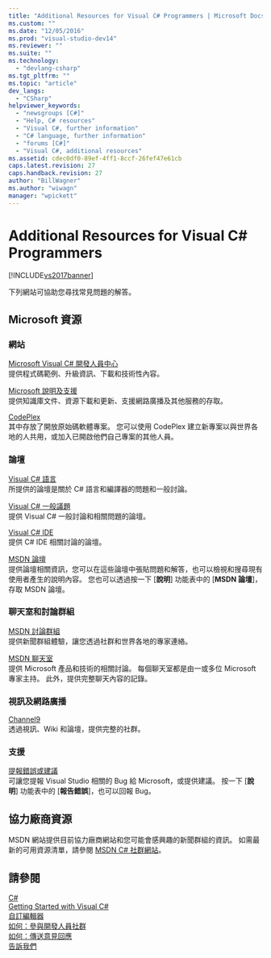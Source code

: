 ```yaml
---
title: "Additional Resources for Visual C# Programmers | Microsoft Docs"
ms.custom: ""
ms.date: "12/05/2016"
ms.prod: "visual-studio-dev14"
ms.reviewer: ""
ms.suite: ""
ms.technology: 
  - "devlang-csharp"
ms.tgt_pltfrm: ""
ms.topic: "article"
dev_langs: 
  - "CSharp"
helpviewer_keywords: 
  - "newsgroups [C#]"
  - "Help, C# resources"
  - "Visual C#, further information"
  - "C# language, further information"
  - "forums [C#]"
  - "Visual C#, additional resources"
ms.assetid: cdec0df0-89ef-4ff1-8ccf-26fef47e61cb
caps.latest.revision: 27
caps.handback.revision: 27
author: "BillWagner"
ms.author: "wiwagn"
manager: "wpickett"
---
```

# Additional Resources for Visual C# Programmers
[!INCLUDE[vs2017banner](../../csharp/includes/vs2017banner.md)]

下列網站可協助您尋找常見問題的解答。  
  
## Microsoft 資源  
  
### 網站  
 [Microsoft Visual C\# 開發人員中心](http://go.microsoft.com/fwlink/?LinkId=47811)  
 提供程式碼範例、升級資訊、下載和技術性內容。  
  
 [Microsoft 說明及支援](http://go.microsoft.com/fwlink/?LinkID=108287)  
 提供知識庫文件、資源下載和更新、支援網路廣播及其他服務的存取。  
  
 [CodePlex](http://go.microsoft.com/fwlink/?LinkId=137330)  
 其中存放了開放原始碼軟體專案。  您可以使用 CodePlex 建立新專案以與世界各地的人共用，或加入已開啟他們自己專案的其他人員。  
  
### 論壇  
 [Visual C\# 語言](http://go.microsoft.com/fwlink/?LinkId=165947)  
 所提供的論壇是關於 C\# 語言和編譯器的問題和一般討論。  
  
 [Visual C\# 一般議題](http://go.microsoft.com/fwlink/?LinkId=165948)  
 提供 Visual C\# 一般討論和相關問題的論壇。  
  
 [Visual C\# IDE](http://go.microsoft.com/fwlink/?LinkId=165951)  
 提供 C\# IDE 相關討論的論壇。  
  
 [MSDN 論壇](http://go.microsoft.com/fwlink/?LinkId=157697)  
 提供論壇相關資訊，您可以在這些論壇中張貼問題和解答，也可以檢視和搜尋現有使用者產生的說明內容。  您也可以透過按一下 \[**說明**\] 功能表中的 \[**MSDN 論壇**\]，存取 MSDN 論壇。  
  
### 聊天室和討論群組  
 [MSDN 討論群組](http://go.microsoft.com/fwlink/?LinkId=145961)  
 提供新聞群組體驗，讓您透過社群和世界各地的專家連絡。  
  
 [MSDN 聊天室](http://go.microsoft.com/fwlink/?LinkId=145962)  
 提供 Microsoft 產品和技術的相關討論。  每個聊天室都是由一或多位 Microsoft 專家主持。  此外，提供完整聊天內容的記錄。  
  
### 視訊及網路廣播  
 [Channel9](http://go.microsoft.com/fwlink/?LinkID=123827)  
 透過視訊、Wiki 和論壇，提供完整的社群。  
  
### 支援  
 [提報錯誤或建議](http://go.microsoft.com/fwlink/?LinkID=79804)  
 可讓您提報 Visual Studio 相關的 Bug 給 Microsoft，或提供建議。  按一下 \[**說明**\] 功能表中的 \[**報告錯誤**\]，也可以回報 Bug。  
  
## 協力廠商資源  
 MSDN 網站提供目前協力廠商網站和您可能會感興趣的新聞群組的資訊。  如需最新的可用資源清單，請參閱 [MSDN C\# 社群網站](http://go.microsoft.com/fwlink/?LinkId=165945)。  
  
## 請參閱  
 [C\#](../../csharp/csharp.md)   
 [Getting Started with Visual C\#](../../csharp/getting-started/getting-started-with-csharp.md)   
 [自訂編輯器](/visual-studio/ide/customizing-the-editor)   
 [如何：參與開發人員社群](../Topic/How%20to:%20Get%20Involved%20in%20the%20Developer%20Community.md)   
 [如何：傳送意見回應](../Topic/How%20to:%20Send%20Feedback%20About%20Visual%20Studio.md)   
 [告訴我們](/visual-studio/ide/talk-to-us)